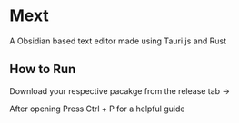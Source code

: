 # Mext

A Obsidian based text editor made using Tauri.js and Rust

## How to Run 

Download your respective pacakge from the release tab ->

After opening Press Ctrl + P for a helpful guide


